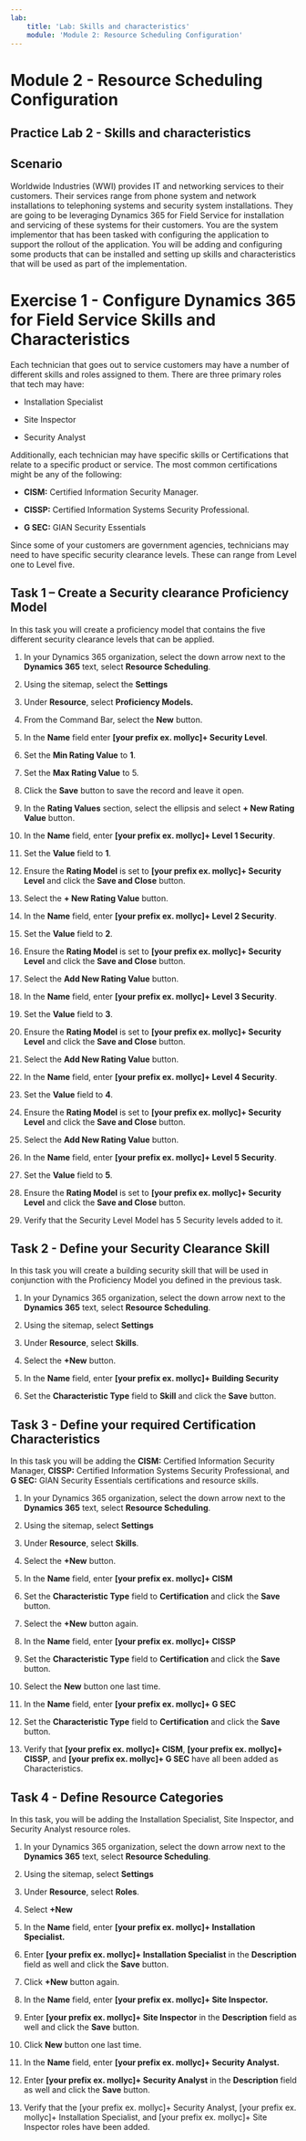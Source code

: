 ```yaml
---
lab:
    title: 'Lab: Skills and characteristics'
    module: 'Module 2: Resource Scheduling Configuration'
---
```


Module 2 - Resource Scheduling Configuration
====================
## Practice Lab 2 - Skills and characteristics 

## Scenario

Worldwide Industries (WWI) provides IT and networking services to their
customers. Their services range from phone system and network installations to
telephoning systems and security system installations. They are going to be
leveraging Dynamics 365 for Field Service for installation and servicing of
these systems for their customers. You are the system implementor that has been
tasked with configuring the application to support the rollout of the
application. You will be adding and configuring some products that can be
installed and setting up skills and characteristics that will be used as part of
the implementation.

Exercise 1 - Configure Dynamics 365 for Field Service Skills and Characteristics
================================================================================

Each technician that goes out to service customers may have a number of
different skills and roles assigned to them. There are three primary roles
that tech may have:

-   Installation Specialist

-   Site Inspector

-   Security Analyst

Additionally, each technician may have specific skills or Certifications
that relate to a specific product or service. The most common certifications
might be any of the following:

-   **CISM:** Certified Information Security Manager.

-   **CISSP:** Certified Information Systems Security Professional.

-   **G SEC:** GIAN Security Essentials

Since some of your customers are government agencies, technicians may need
to have specific security clearance levels. These can range from Level one
to Level five.

## Task 1 – Create a Security clearance Proficiency Model

In this task you will create a proficiency model that contains the five
different security clearance levels that can be applied.

1.  In your Dynamics 365 organization, select the down arrow next to the
    **Dynamics 365** text, select **Resource Scheduling**.

2.  Using the sitemap, select the **Settings**

3.  Under **Resource**, select **Proficiency Models.**

4.  From the Command Bar, select the **New** button.

5.  In the **Name** field enter **[your prefix ex. mollyc]+ Security Level**.

6.  Set the **Min Rating Value** to **1**.

7.  Set the **Max Rating Value** to 5.

8.  Click the **Save** button to save the record and leave it open.

10. In the **Rating Values** section, select the ellipsis and select **+ New Rating Value** button.

11. In the **Name** field, enter **[your prefix ex. mollyc]+ Level 1 Security**.

12. Set the **Value** field to **1**.

13. Ensure the **Rating Model** is set to **[your prefix ex. mollyc]+ Security Level** and click the
    **Save and Close** button.

14. Select the **+ New Rating Value** button.

15. In the **Name** field, enter **[your prefix ex. mollyc]+ Level 2 Security**.

16. Set the **Value** field to **2**.

17. Ensure the **Rating Model** is set to **[your prefix ex. mollyc]+ Security Level** and click the
    **Save and Close** button.

18. Select the **Add New Rating Value** button.

19. In the **Name** field, enter **[your prefix ex. mollyc]+ Level 3 Security**.

20. Set the **Value** field to **3**.

21. Ensure the **Rating Model** is set to **[your prefix ex. mollyc]+ Security Level** and click the
    **Save and Close** button.

22. Select the **Add New Rating Value** button.

23. In the **Name** field, enter **[your prefix ex. mollyc]+ Level 4 Security**.

24. Set the **Value** field to **4**.

25. Ensure the **Rating Model** is set to **[your prefix ex. mollyc]+ Security Level** and click the
    **Save and Close** button.

26. Select the **Add New Rating Value** button.

27. In the **Name** field, enter **[your prefix ex. mollyc]+ Level 5 Security**.

28. Set the **Value** field to **5**.

29. Ensure the **Rating Model** is set to **[your prefix ex. mollyc]+ Security Level** and click the
    **Save and Close** button.

30. Verify that the Security Level Model has 5 Security levels added to it.

## Task 2 - Define your Security Clearance Skill

In this task you will create a building security skill that will be used in
conjunction with the Proficiency Model you defined in the previous task.

1.  In your Dynamics 365 organization, select the down arrow next to the
    **Dynamics 365** text, select **Resource Scheduling**.

2.  Using the sitemap, select **Settings**

3.  Under **Resource**, select **Skills**.

4.  Select the **+New** button.

5.  In the **Name** field, enter **[your prefix ex. mollyc]+ Building Security**

6.  Set the **Characteristic Type** field to **Skill** and click the **Save**
    button.

## Task 3 - Define your required Certification Characteristics

In this task you will be adding the **CISM:** Certified Information Security
Manager, **CISSP:** Certified Information Systems Security Professional, and **G
SEC:** GIAN Security Essentials certifications and resource skills.

1.  In your Dynamics 365 organization, select the down arrow next to the
    **Dynamics 365** text, select **Resource Scheduling**.

2.  Using the sitemap, select **Settings**

3.  Under **Resource**, select **Skills**.

4.  Select the **+New** button.

5.  In the **Name** field, enter **[your prefix ex. mollyc]+ CISM**

6.  Set the **Characteristic Type** field to **Certification** and click the
    **Save** button.

7.  Select the **+New** button again.

8.  In the **Name** field, enter **[your prefix ex. mollyc]+ CISSP**

9.  Set the **Characteristic Type** field to **Certification** and click the
    **Save** button.

10. Select the **New** button one last time.

11. In the **Name** field, enter **[your prefix ex. mollyc]+ G SEC**

12. Set the **Characteristic Type** field to **Certification** and click the
    **Save** button.

13. Verify that **[your prefix ex. mollyc]+ CISM**, **[your prefix ex. mollyc]+ CISSP**, and **[your prefix ex. mollyc]+ G SEC** have all been added as
    Characteristics.

## Task 4 - Define Resource Categories

In this task, you will be adding the Installation Specialist, Site Inspector,
and Security Analyst resource roles.

1.  In your Dynamics 365 organization, select the down arrow next to the
    **Dynamics 365** text, select **Resource Scheduling**.

2.  Using the sitemap, select **Settings**

3.  Under **Resource**, select **Roles**.

4.  Select **+New**

5.  In the **Name** field, enter **[your prefix ex. mollyc]+ Installation Specialist.**

6.  Enter **[your prefix ex. mollyc]+ Installation Specialist** in the **Description** field as well and
    click the **Save** button.

7.  Click **+New** button again.

8.  In the **Name** field, enter **[your prefix ex. mollyc]+ Site Inspector.**

9.  Enter **[your prefix ex. mollyc]+ Site Inspector** in the **Description** field as well and click the
    **Save** button.

10.  Click **New** button one last time.

11.  In the **Name** field, enter **[your prefix ex. mollyc]+ Security Analyst.**

12. Enter **[your prefix ex. mollyc]+ Security Analyst** in the **Description** field as well and click
    the **Save** button.

13. Verify that the [your prefix ex. mollyc]+ Security Analyst, [your prefix ex. mollyc]+ Installation Specialist, and [your prefix ex. mollyc]+ Site
    Inspector roles have been added.
